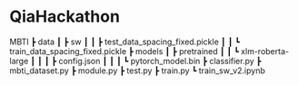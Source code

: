 # QiaHackathon

MBTI
 ┣ data
 ┃ ┣ sw
 ┃ ┃ ┣ test_data_spacing_fixed.pickle
 ┃ ┃ ┗ train_data_spacing_fixed.pickle
 ┣ models
 ┃ ┣ pretrained
 ┃ ┃ ┗ xlm-roberta-large
 ┃ ┃ ┃ ┣ config.json
 ┃ ┃ ┃ ┗ pytorch_model.bin
 ┣ classifier.py
 ┣ mbti_dataset.py
 ┣ module.py
 ┣ test.py
 ┣ train.py
 ┗ train_sw_v2.ipynb
